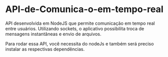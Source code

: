 # API-de-Comunica-o-em-tempo-real
API desenvolvida em NodeJS que permite comunicação em tempo real entre usuários. Utilizando sockets, o aplicativo possibilita troca de mensagens instantâneas e envio de arquivos.

Para rodar essa API, você necessita do nodeJs e também será preciso instalar as respectivas dependências.
